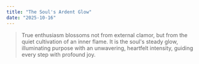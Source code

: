 ```yaml
---
title: "The Soul's Ardent Glow"
date: "2025-10-16"
---
```


> True enthusiasm blossoms not from external clamor, but from the quiet cultivation of an inner flame. It is the soul's steady glow, illuminating purpose with an unwavering, heartfelt intensity, guiding every step with profound joy.
